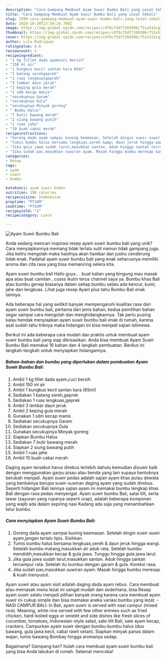 ```yaml
---
description: "Cara Gampang Membuat Ayam Suwir Bumbu Bali yang Lezat Sekali"
title: "Cara Gampang Membuat Ayam Suwir Bumbu Bali yang Lezat Sekali"
slug: 1590-cara-gampang-membuat-ayam-suwir-bumbu-bali-yang-lezat-sekali
date: 2020-10-20T23:59:24.740Z
image: https://img-global.cpcdn.com/recipes/c970c75df7269306/751x532cq70/ayam-suwir-bumbu-bali-foto-resep-utama.jpg
thumbnail: https://img-global.cpcdn.com/recipes/c970c75df7269306/751x532cq70/ayam-suwir-bumbu-bali-foto-resep-utama.jpg
cover: https://img-global.cpcdn.com/recipes/c970c75df7269306/751x532cq70/ayam-suwir-bumbu-bali-foto-resep-utama.jpg
author: Lula Rodriguez
ratingvalue: 4.6
reviewcount: 3
recipeingredient:
- "1 kg fillet dada ayamcuci bersih"
- "150 ml air"
- "1 bungkus kecil santan kara 65ml"
- "1 batang serehgeprek"
- "1 ruas lengkuasgeprek"
- "3 lembar daun jeruk"
- "2 keping gula merah"
- "1 sdm kecap manis"
- "secukupnya Garam"
- "secukupnya Gula"
- "secukupnya Minyak goreng"
- " Bumbu Halus"
- "7 butir bawang merah"
- "2 siung bawang putih"
- "1 ruas jahe"
- "10 buah cabai merah"
recipeinstructions:
- "Goreng dada ayam sampai kuning keemasan. Setelah dingin suwir suwir ayam,jangan terlalu tipis. Sisihkan."
- "Tumis bumbu halus bersama lengkuas,sereh &amp; daun jeruk hingga wangi. Setelah bumbu matang,masukkan air aduk rata. Setelah bumbu mendidih,masukkan kecap &amp; gula jawa. Tunggu hingga gula jawa larut."
- "Jika gula jawa sudah larut,masukkan santan. Aduk hingga santan tercampur rata. Setelah itu bumbui dengan garam &amp; gula. Koreksi rasa."
- "Jika sudah pas,masukkan suwiran ayam. Masak hingga bumbu meresap &amp; kuah menyusut."
categories:
- Resep
tags:
- ayam
- suwir
- bumbu

katakunci: ayam suwir bumbu 
nutrition: 198 calories
recipecuisine: Indonesian
preptime: "PT18M"
cooktime: "PT42M"
recipeyield: "2"
recipecategory: Lunch

---
```



![Ayam Suwir Bumbu Bali](https://img-global.cpcdn.com/recipes/c970c75df7269306/751x532cq70/ayam-suwir-bumbu-bali-foto-resep-utama.jpg)

Anda sedang mencari inspirasi resep ayam suwir bumbu bali yang unik? Cara menyiapkannya memang tidak terlalu sulit namun tidak gampang juga. Jika keliru mengolah maka hasilnya akan hambar dan justru cenderung tidak enak. Padahal ayam suwir bumbu bali yang enak seharusnya memiliki aroma dan cita rasa yang bisa memancing selera kita.

Ayam suwir bumbu bali Hallo guys.. . buat kalian yang bingung mau masak apa atau buat camilan , cusss ikutin terus channel saya ya. Bumbu khas Bali atau bumbu genep biasanya dalam setiap bumbu selalu ada kencur, kunir, jahe dan lengkuas. Lihat juga resep Ayam plus tahu Bumbu Bali enak lainnya.

Ada beberapa hal yang sedikit banyak mempengaruhi kualitas rasa dari ayam suwir bumbu bali, pertama dari jenis bahan, kedua pemilihan bahan segar sampai cara mengolah dan menghidangkannya. Tak perlu pusing kalau hendak menyiapkan ayam suwir bumbu bali enak di rumah, karena asal sudah tahu triknya maka hidangan ini bisa menjadi sajian istimewa.


Berikut ini ada beberapa cara mudah dan praktis untuk membuat ayam suwir bumbu bali yang siap dikreasikan. Anda bisa membuat Ayam Suwir Bumbu Bali memakai 16 bahan dan 4 langkah pembuatan. Berikut ini langkah-langkah untuk menyiapkan hidangannya.

<!--inarticleads1-->

##### Bahan-bahan dan bumbu yang diperlukan dalam pembuatan Ayam Suwir Bumbu Bali:

1. Ambil 1 kg fillet dada ayam,cuci bersih
1. Ambil 150 ml air
1. Ambil 1 bungkus kecil santan kara (65ml)
1. Sediakan 1 batang sereh,geprek
1. Sediakan 1 ruas lengkuas,geprek
1. Ambil 3 lembar daun jeruk
1. Ambil 2 keping gula merah
1. Gunakan 1 sdm kecap manis
1. Sediakan secukupnya Garam
1. Sediakan secukupnya Gula
1. Gunakan secukupnya Minyak goreng
1. Siapkan  Bumbu Halus
1. Sediakan 7 butir bawang merah
1. Siapkan 2 siung bawang putih
1. Ambil 1 ruas jahe
1. Ambil 10 buah cabai merah


Daging ayam tersebut harus direbus terlebih dahulu kemudian disuwir baik dengan menggunakan garpu pisau atau benda yang lain supaya bentuknya berubah menjadi. Ayam suwir pedas adalah sajian ayam khas pulau dewata yang bentuknya berupa suwir-suwiran daging ayam yang sudah direbus. Seperti hidangan Bali lainnya sajian ayam ini memakai bumbu lengkap khas Bali dengan rasa pedas menyengat. Ayam suwir bumbu Bali, satai lilit, serta lawar (sayuran yang rupanya seperti urap), adalah beberapa komponen yang wajib ada dalam sepiring nasi Kadang ada saja yang menambahkan telur bumbu. 

<!--inarticleads2-->

##### Cara menyiapkan Ayam Suwir Bumbu Bali:

1. Goreng dada ayam sampai kuning keemasan. Setelah dingin suwir suwir ayam,jangan terlalu tipis. Sisihkan.
1. Tumis bumbu halus bersama lengkuas,sereh &amp; daun jeruk hingga wangi. Setelah bumbu matang,masukkan air aduk rata. Setelah bumbu mendidih,masukkan kecap &amp; gula jawa. Tunggu hingga gula jawa larut.
1. Jika gula jawa sudah larut,masukkan santan. Aduk hingga santan tercampur rata. Setelah itu bumbui dengan garam &amp; gula. Koreksi rasa.
1. Jika sudah pas,masukkan suwiran ayam. Masak hingga bumbu meresap &amp; kuah menyusut.


Ayam suwir atau ayam sisit adalah daging dada ayam rebus. Cara membuat atau memasak menu lezat ini sangat mudah dan sederhana, bisa Resep ayam suwir selalu menjadi pilihan banyak orang karena cara membuat ayam suwir ini cukup simple dan bisa memakai aneka variasi bumbu yang lezat. - NASI CAMPUR BALI: In Bali, ayam suwir is served with nasi campur (mixed rice). Meaning, white rice served with few other entrees such as fried chicken, hard-boiled eggs or omelet and side dishes like fresh slices of cucumber, tomatoes, Indonesian-style salad, sate lilit Bali, sate ayam kecap, crackers. Campurkan ayam suwir dengan bumbu-bumbu halus (duo bawang, gula jawa kecil, cabai rawit setan). Siapkan minyak panas dalam wajan, tumis bawang Bombay hingga aromanya sedap. 

Bagaimana? Gampang kan? Itulah cara membuat ayam suwir bumbu bali yang bisa Anda lakukan di rumah. Selamat mencoba!
